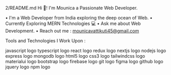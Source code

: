 2/README.md
Hi 👋! I'm Mounica a Passionate Web Developer.


• I'm a Web Developer from India exploring the deep ocean of Web.
• Currently Exploring MERN Technologies 💻
• Ask me about Web Development.
• Reach out me : mounicavattikuti45@gmail.com


Tools and Technologies I Work Upon :

javascript logo  typescript logo  react logo  redux logo  nextjs logo  nodejs logo  express logo  mongodb logo  html5 logo  css3 logo  tailwindcss logo  materialui logo  bootstrap logo  firebase logo  git logo  figma logo  github logo  jquery logo  npm logo
